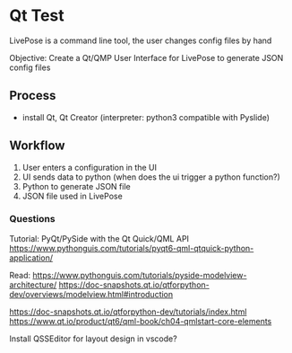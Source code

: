 # Qt Test

LivePose is a command line tool, the user changes config files by hand

Objective: Create a Qt/QMP User Interface for LivePose to generate JSON config files 

## Process

- install Qt, Qt Creator (interpreter: python3 compatible with Pyslide)


## Workflow

1. User enters a configuration in the UI
2. UI sends data to python (when does the ui trigger a python function?)
3. Python to generate JSON file
4. JSON file used in LivePose


### Questions 

Tutorial: PyQt/PySide with the Qt Quick/QML API https://www.pythonguis.com/tutorials/pyqt6-qml-qtquick-python-application/

Read: https://www.pythonguis.com/tutorials/pyside-modelview-architecture/
https://doc-snapshots.qt.io/qtforpython-dev/overviews/modelview.html#introduction


https://doc-snapshots.qt.io/qtforpython-dev/tutorials/index.html
https://www.qt.io/product/qt6/qml-book/ch04-qmlstart-core-elements

Install QSSEditor for layout design in vscode?

